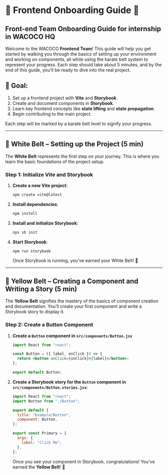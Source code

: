 # 🥋 Frontend Onboarding Guide 🥋

## Front-end Team Onboarding Guide for internship in WACOCO HQ

Welcome to the WACOCO **Frontend Team**! This guide will help you get started by walking you through the basics of setting up your environment and working on components, all while using the karate belt system to represent your progress. Each step should take about 5 minutes, and by the end of this guide, you'll be ready to dive into the real project.

## 🎯 Goal:

1. Set up a frontend project with **Vite** and **Storybook**.
2. Create and document components in **Storybook**.
3. Learn key frontend concepts like **state lifting** and **state propagation**.
4. Begin contributing to the main project.

Each step will be marked by a karate belt level to signify your progress.

---

## 🥋 White Belt – Setting up the Project (5 min)

The **White Belt** represents the first step on your journey. This is where you learn the basic foundations of the project setup.

### Step 1: Initialize Vite and Storybook

1. **Create a new Vite project**:
   ```bash
   npm create vite@latest
   ```
2. **Install dependencies**:
   ```bash
   npm install
   ```
3. **Install and initialize Storybook**:
   ```bash
   npx sb init
   ```
4. **Start Storybook**:
   ```bash
   npm run storybook
   ```
   Once Storybook is running, you’ve earned your White Belt! 🥋

---

## 🥋 Yellow Belt – Creating a Component and Writing a Story (5 min)

The **Yellow Belt** signifies the mastery of the basics of component creation and documentation. You’ll create your first component and write a Storybook story to display it.

### Step 2: Create a Button Component

1.  **Create a `Button` component in `src/components/Button.jsx`**

    ```jsx
    import React from "react";

    const Button = ({ label, onClick }) => {
      return <button onClick={onClick}>{label}</button>;
    };

    export default Button;
    ```

2.  **Create a Storybook story for the `Button` component in `src/components/Button.stories.jsx`**:

    ```js
    import React from "react";
    import Button from "./Button";

    export default {
      title: "Example/Button",
      component: Button,
    };

    export const Primary = {
      args: {
        label: "Click Me",
      },
    };
    ```

    Once you see your component in Storybook, congratulations! You’ve earned the **Yellow Belt**! 🥋
